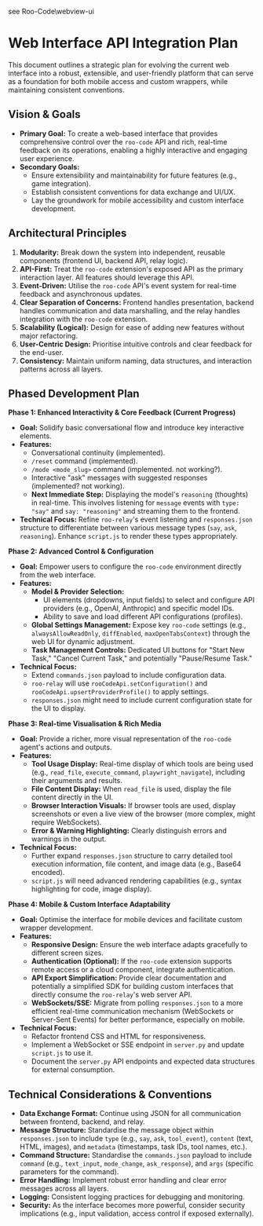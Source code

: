 see  Roo-Code\webview-ui

# Web Interface API Integration Plan

This document outlines a strategic plan for evolving the current web interface into a robust, extensible, and user-friendly platform that can serve as a foundation for both mobile access and custom wrappers, while maintaining consistent conventions.

## Vision & Goals

*   **Primary Goal:** To create a web-based interface that provides comprehensive control over the `roo-code` API and rich, real-time feedback on its operations, enabling a highly interactive and engaging user experience.
*   **Secondary Goals:**
    *   Ensure extensibility and maintainability for future features (e.g., game integration).
    *   Establish consistent conventions for data exchange and UI/UX.
    *   Lay the groundwork for mobile accessibility and custom interface development.

## Architectural Principles

1.  **Modularity:** Break down the system into independent, reusable components (frontend UI, backend API, relay logic).
2.  **API-First:** Treat the `roo-code` extension's exposed API as the primary interaction layer. All features should leverage this API.
3.  **Event-Driven:** Utilise the `roo-code` API's event system for real-time feedback and asynchronous updates.
4.  **Clear Separation of Concerns:** Frontend handles presentation, backend handles communication and data marshalling, and the relay handles integration with the `roo-code` extension.
5.  **Scalability (Logical):** Design for ease of adding new features without major refactoring.
6.  **User-Centric Design:** Prioritise intuitive controls and clear feedback for the end-user.
7.  **Consistency:** Maintain uniform naming, data structures, and interaction patterns across all layers.

## Phased Development Plan

**Phase 1: Enhanced Interactivity & Core Feedback (Current Progress)**
*   **Goal:** Solidify basic conversational flow and introduce key interactive elements.
*   **Features:**
    *   Conversational continuity (implemented).
    *   `/reset` command (implemented).
    *   `/mode <mode_slug>` command (implemented. not working?).
    *   Interactive "ask" messages with suggested responses (implemented? not working).
    *   **Next Immediate Step:** Displaying the model's `reasoning` (thoughts) in real-time. This involves listening for `message` events with `type: "say"` and `say: "reasoning"` and streaming them to the frontend.
*   **Technical Focus:** Refine `roo-relay`'s event listening and `responses.json` structure to differentiate between various message types (`say`, `ask`, `reasoning`). Enhance `script.js` to render these types appropriately.

**Phase 2: Advanced Control & Configuration**
*   **Goal:** Empower users to configure the `roo-code` environment directly from the web interface.
*   **Features:**
    *   **Model & Provider Selection:**
        *   UI elements (dropdowns, input fields) to select and configure API providers (e.g., OpenAI, Anthropic) and specific model IDs.
        *   Ability to save and load different API configurations (profiles).
    *   **Global Settings Management:** Expose key `roo-code` settings (e.g., `alwaysAllowReadOnly`, `diffEnabled`, `maxOpenTabsContext`) through the web UI for dynamic adjustment.
    *   **Task Management Controls:** Dedicated UI buttons for "Start New Task," "Cancel Current Task," and potentially "Pause/Resume Task."
*   **Technical Focus:**
    *   Extend `commands.json` payload to include configuration data.
    *   `roo-relay` will use `rooCodeApi.setConfiguration()` and `rooCodeApi.upsertProviderProfile()` to apply settings.
    *   `responses.json` might need to include current configuration state for the UI to display.

**Phase 3: Real-time Visualisation & Rich Media**
*   **Goal:** Provide a richer, more visual representation of the `roo-code` agent's actions and outputs.
*   **Features:**
    *   **Tool Usage Display:** Real-time display of which tools are being used (e.g., `read_file`, `execute_command`, `playwright_navigate`), including their arguments and results.
    *   **File Content Display:** When `read_file` is used, display the file content directly in the UI.
    *   **Browser Interaction Visuals:** If browser tools are used, display screenshots or even a live view of the browser (more complex, might require WebSockets).
    *   **Error & Warning Highlighting:** Clearly distinguish errors and warnings in the output.
*   **Technical Focus:**
    *   Further expand `responses.json` structure to carry detailed tool execution information, file content, and image data (e.g., Base64 encoded).
    *   `script.js` will need advanced rendering capabilities (e.g., syntax highlighting for code, image display).

**Phase 4: Mobile & Custom Interface Adaptability**
*   **Goal:** Optimise the interface for mobile devices and facilitate custom wrapper development.
*   **Features:**
    *   **Responsive Design:** Ensure the web interface adapts gracefully to different screen sizes.
    *   **Authentication (Optional):** If the `roo-code` extension supports remote access or a cloud component, integrate authentication.
    *   **API Export Simplification:** Provide clear documentation and potentially a simplified SDK for building custom interfaces that directly consume the `roo-relay`'s web server API.
    *   **WebSockets/SSE:** Migrate from polling `responses.json` to a more efficient real-time communication mechanism (WebSockets or Server-Sent Events) for better performance, especially on mobile.
*   **Technical Focus:**
    *   Refactor frontend CSS and HTML for responsiveness.
    *   Implement a WebSocket or SSE endpoint in `server.py` and update `script.js` to use it.
    *   Document the `server.py` API endpoints and expected data structures for external consumption.

## Technical Considerations & Conventions

*   **Data Exchange Format:** Continue using JSON for all communication between frontend, backend, and relay.
*   **Message Structure:** Standardise the message object within `responses.json` to include `type` (e.g., `say`, `ask`, `tool_event`), `content` (text, HTML, images), and `metadata` (timestamps, task IDs, tool names, etc.).
*   **Command Structure:** Standardise the `commands.json` payload to include `command` (e.g., `text_input`, `mode_change`, `ask_response`), and `args` (specific parameters for the command).
*   **Error Handling:** Implement robust error handling and clear error messages across all layers.
*   **Logging:** Consistent logging practices for debugging and monitoring.
*   **Security:** As the interface becomes more powerful, consider security implications (e.g., input validation, access control if exposed externally).